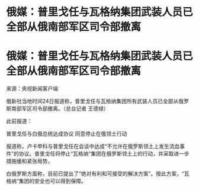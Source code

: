# 俄媒：普里戈任与瓦格纳集团武装人员已全部从俄南部军区司令部撤离

# 俄媒：普里戈任与瓦格纳集团武装人员已全部从俄南部军区司令部撤离

来源：央视新闻客户端

俄新社当地时间24日报道称，普里戈任与瓦格纳集团所有武装人员已全部从俄罗斯南部军区司令部撤离。（总台记者 王德禄）

此前报道：

普里戈任与白俄总统达成协议 同意停止在俄领土行动

报道称，卢卡申科与普里戈任在会谈中达成“不允许在俄罗斯领土上发生流血事件”的协议。普里戈任将停止“瓦格纳”集团在俄罗斯领土上的行动，并采取进一步措施缓和紧张局势。

白俄罗斯方面称，目前已提出了“绝对有利和可接受的解决方案”。按此方案，“瓦格纳”集团的安全也可以得到保障。

